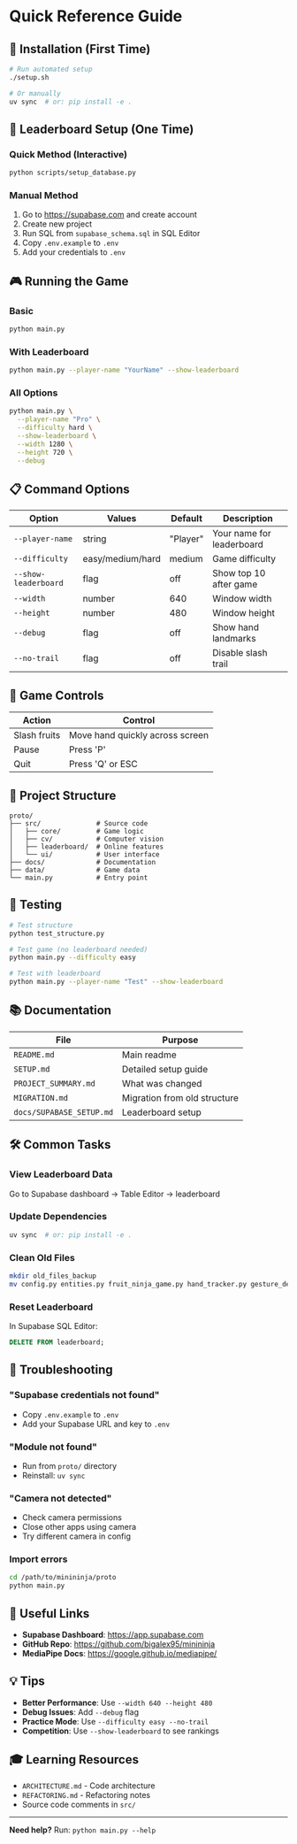 # Quick Reference Guide

## 🚀 Installation (First Time)

```bash
# Run automated setup
./setup.sh

# Or manually
uv sync  # or: pip install -e .
```

## 🔐 Leaderboard Setup (One Time)

### Quick Method (Interactive)

```bash
python scripts/setup_database.py
```

### Manual Method

1. Go to https://supabase.com and create account
2. Create new project
3. Run SQL from `supabase_schema.sql` in SQL Editor
4. Copy `.env.example` to `.env`
5. Add your credentials to `.env`

## 🎮 Running the Game

### Basic

```bash
python main.py
```

### With Leaderboard

```bash
python main.py --player-name "YourName" --show-leaderboard
```

### All Options

```bash
python main.py \
  --player-name "Pro" \
  --difficulty hard \
  --show-leaderboard \
  --width 1280 \
  --height 720 \
  --debug
```

## 📋 Command Options

| Option               | Values           | Default  | Description               |
| -------------------- | ---------------- | -------- | ------------------------- |
| `--player-name`      | string           | "Player" | Your name for leaderboard |
| `--difficulty`       | easy/medium/hard | medium   | Game difficulty           |
| `--show-leaderboard` | flag             | off      | Show top 10 after game    |
| `--width`            | number           | 640      | Window width              |
| `--height`           | number           | 480      | Window height             |
| `--debug`            | flag             | off      | Show hand landmarks       |
| `--no-trail`         | flag             | off      | Disable slash trail       |

## 🎯 Game Controls

| Action       | Control                         |
| ------------ | ------------------------------- |
| Slash fruits | Move hand quickly across screen |
| Pause        | Press 'P'                       |
| Quit         | Press 'Q' or ESC                |

## 📁 Project Structure

```
proto/
├── src/              # Source code
│   ├── core/         # Game logic
│   ├── cv/           # Computer vision
│   ├── leaderboard/  # Online features
│   └── ui/           # User interface
├── docs/             # Documentation
├── data/             # Game data
└── main.py           # Entry point
```

## 🧪 Testing

```bash
# Test structure
python test_structure.py

# Test game (no leaderboard needed)
python main.py --difficulty easy

# Test with leaderboard
python main.py --player-name "Test" --show-leaderboard
```

## 📚 Documentation

| File                     | Purpose                      |
| ------------------------ | ---------------------------- |
| `README.md`              | Main readme                  |
| `SETUP.md`               | Detailed setup guide         |
| `PROJECT_SUMMARY.md`     | What was changed             |
| `MIGRATION.md`           | Migration from old structure |
| `docs/SUPABASE_SETUP.md` | Leaderboard setup            |

## 🛠️ Common Tasks

### View Leaderboard Data

Go to Supabase dashboard → Table Editor → leaderboard

### Update Dependencies

```bash
uv sync  # or: pip install -e .
```

### Clean Old Files

```bash
mkdir old_files_backup
mv config.py entities.py fruit_ninja_game.py hand_tracker.py gesture_detector.py old_files_backup/
```

### Reset Leaderboard

In Supabase SQL Editor:

```sql
DELETE FROM leaderboard;
```

## 🐛 Troubleshooting

### "Supabase credentials not found"

- Copy `.env.example` to `.env`
- Add your Supabase URL and key to `.env`

### "Module not found"

- Run from `proto/` directory
- Reinstall: `uv sync`

### "Camera not detected"

- Check camera permissions
- Close other apps using camera
- Try different camera in config

### Import errors

```bash
cd /path/to/minininja/proto
python main.py
```

## 🔗 Useful Links

- **Supabase Dashboard**: https://app.supabase.com
- **GitHub Repo**: https://github.com/bigalex95/minininja
- **MediaPipe Docs**: https://google.github.io/mediapipe/

## 💡 Tips

- **Better Performance**: Use `--width 640 --height 480`
- **Debug Issues**: Add `--debug` flag
- **Practice Mode**: Use `--difficulty easy --no-trail`
- **Competition**: Use `--show-leaderboard` to see rankings

## 🎓 Learning Resources

- `ARCHITECTURE.md` - Code architecture
- `REFACTORING.md` - Refactoring notes
- Source code comments in `src/`

---

**Need help?** Run: `python main.py --help`
